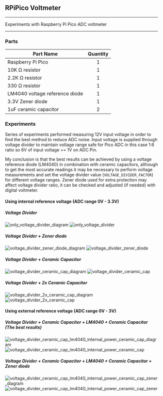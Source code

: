 ## RPiPico Voltmeter

---

Experiments with Raspberry Pi Pico ADC voltmeter

---

### Parts
| Part Name                      | Quantity |
|--------------------------------|:--------:|
| Raspberry Pi Pico              |    1     |
| 10K Ω resistor                 |    1     |
| 2.2K Ω resistor                |    1     |
| 330 Ω resistor                 |    1     |
| LM4040 voltage reference diode |    1     |
| 3.3V Zener diode               |    1     |
| 1uF ceramic capacitor          |    2     |

### Experiments
Series of experiments performed measuring 12V input voltage in order to find the best method to reduce ADC noise.
Input voltage is supplied through voltage divider to maintain voltage range safe for Pico ADC
in this case 1:6 ratio so 6V of input voltage == 1V on ADC Pin.

My conclusion is that the best results can be achieved by using a voltage reference diode (LM4040) in combination with ceramic capacitors,
although to get the most accurate readings it may be necessary to perform voltage measurements and set the 
voltage divider value (`VOLTAGE_DIVIDER_FACTOR`) for different voltage ranges.
Zener diode used for extra protection may affect voltage divider ratio, it can be checked and adjusted (if needed) 
with digital voltmeter.

#### Using internal reference voltage (ADC range 0V - 3.3V)

##### Voltage Divider

![only_voltage_divider_diagram](.media/diagrams/only_voltage_divider.png)
![only_voltage_divider](.media/plots/only_voltage_divider.png)

##### Voltage Divider + Zener diode

![voltage_divider_zener_diode_diagram](.media/diagrams/voltage_divider_zener_diode.png)
![voltage_divider_zener_diode](.media/plots/voltage_divider_zener_diode.png)

##### Voltage Divider + Ceramic Capacitor

![voltage_divider_ceramic_cap_diagram](.media/diagrams/voltage_divider_ceramic_cap.png)
![voltage_divider_ceramic_cap](.media/plots/voltage_divider_ceramic_cap.png)

##### Voltage Divider + 2x Ceramic Capacitor

![voltage_divider_2x_ceramic_cap_diagram](.media/diagrams/voltage_divider_2x_ceramic_cap.png)
![voltage_divider_2x_ceramic_cap](.media/plots/voltage_divider_2x_ceramic_cap.png)

#### Using external reference voltage (ADC range 0V - 3V)

##### Voltage Divider + Ceramic Capacitor + LM4040 + Ceramic Capacitor (The best results)

![voltage_divider_ceramic_cap_lm4040_internal_power_ceramic_cap_diagram](.media/diagrams/voltage_divider_ceramic_cap_lm4040_internal_power_ceramic_cap.png)
![voltage_divider_ceramic_cap_lm4040_internal_power_ceramic_cap](.media/plots/voltage_divider_ceramic_cap_lm4040_internal_power_ceramic_cap.png)

##### Voltage Divider + Ceramic Capacitor + LM4040 + Ceramic Capacitor + Zener diode

![voltage_divider_ceramic_cap_lm4040_internal_power_ceramic_cap_zener_diagram](.media/diagrams/voltage_divider_ceramic_cap_lm4040_internal_power_ceramic_cap_zener.png)
![voltage_divider_ceramic_cap_lm4040_internal_power_ceramic_cap_zener](.media/plots/voltage_divider_ceramic_cap_lm4040_internal_power_ceramic_cap_zener.png)
